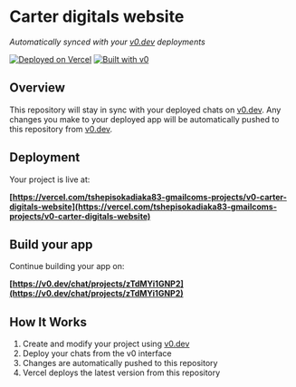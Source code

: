 # Carter digitals website

*Automatically synced with your [v0.dev](https://v0.dev) deployments*

[![Deployed on Vercel](https://img.shields.io/badge/Deployed%20on-Vercel-black?style=for-the-badge&logo=vercel)](https://vercel.com/tshepisokadiaka83-gmailcoms-projects/v0-carter-digitals-website)
[![Built with v0](https://img.shields.io/badge/Built%20with-v0.dev-black?style=for-the-badge)](https://v0.dev/chat/projects/zTdMYi1GNP2)

## Overview

This repository will stay in sync with your deployed chats on [v0.dev](https://v0.dev).
Any changes you make to your deployed app will be automatically pushed to this repository from [v0.dev](https://v0.dev).

## Deployment

Your project is live at:

**[https://vercel.com/tshepisokadiaka83-gmailcoms-projects/v0-carter-digitals-website](https://vercel.com/tshepisokadiaka83-gmailcoms-projects/v0-carter-digitals-website)**

## Build your app

Continue building your app on:

**[https://v0.dev/chat/projects/zTdMYi1GNP2](https://v0.dev/chat/projects/zTdMYi1GNP2)**

## How It Works

1. Create and modify your project using [v0.dev](https://v0.dev)
2. Deploy your chats from the v0 interface
3. Changes are automatically pushed to this repository
4. Vercel deploys the latest version from this repository